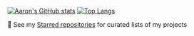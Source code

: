 [![Aaron's GitHub stats](https://github-readme-stats-git-main-snaphat.vercel.app/api?username=snaphat&disable_animations=true&number_format&show_icons=true&rank_icon=percentile&theme=github_dark&include_all_commits=true&count_private=true&cache_seconds=7200)](https://github-readme-stats-git-main-snaphat.vercel.app)
[![Top Langs](https://github-readme-stats-git-main-snaphat.vercel.app/api/top-langs/?username=snaphat&disable_animations=true&theme=github_dark&layout=compact&exclude_repo=UnityPlugins,ff6recompress,ff6recompress-rs,AltimitMovement.js,SimpleGame,imgui_demo,github-readme-stats&langs_count=100&cache_seconds=7200&hide=brainfuck)](https://github-readme-stats-git-main-snaphat.vercel.app)

🌱 See my [Starred repositories](https://github.com/snaphat?tab=stars) for curated lists of my projects

<!--
**snaphat/snaphat** is a ✨ _special_ ✨ repository because its `README.md` (this file) appears on your GitHub profile.

Here are some ideas to get you started:

- 🔭 I’m currently working on ...
- 🌱 I’m currently learning ...
- 👯 I’m looking to collaborate on ...
- 🤔 I’m looking for help with ...
- 💬 Ask me about ...
- 📫 How to reach me: ...
- 😄 Pronouns: ...
- ⚡ Fun fact: ...
-->
